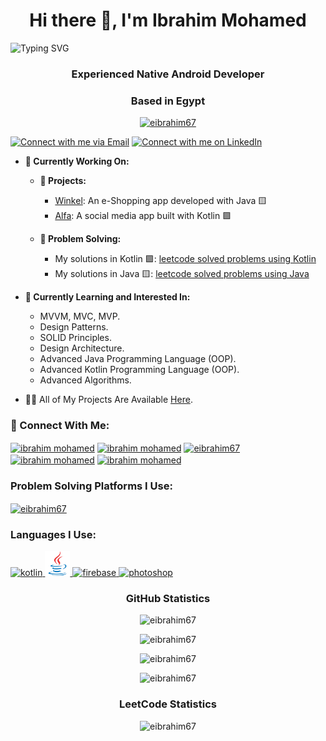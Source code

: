 <h1 align="center">Hi there 👋, I'm Ibrahim Mohamed</h1>

<a align="center"><img src="https://readme-typing-svg.demolab.com?font=Fira+Code&weight=500&size=30&pause=1000&color=744FF7&center=true&random=false&width=435&lines=Computer+Science+student" alt="Typing SVG" /></a>

<h3 align="center">Experienced Native Android Developer</h3>
<h3 align="center">Based in Egypt</h3>

<p align="center"> <a href="https://github.com/ryo-ma/github-profile-trophy"><img src="https://github-profile-trophy.vercel.app/?username=eibrahim67" alt="eibrahim67" /></a> </p>

<p align="left"> 
  <a href="mailto:ibrahim.mohamed.ibrahim.t@gmail.com"><img src="https://img.shields.io/badge/-Email Me-c14438?style=for-the-badge&labelColor=black" alt="Connect with me via Email" /></a>
  <a href="https://www.linkedin.com/in/ibrahim-mohamed-03b509259?utm_source=share&utm_campaign=share_via&utm_content=profile&utm_medium=android_app"><img src="https://img.shields.io/badge/-Connect with me in LinkedIn-0077B5?style=for-the-badge&logo=linkedin" alt="Connect with me on LinkedIn" /></a>
</p>



- **🔭 Currently Working On:**
  - **🔭 Projects:**
      - [Winkel](https://github.com/eIbrahim67/Winkel): An e-Shopping app developed with Java 🟨 
      - [Alfa](https://github.com/eIbrahim67/Alfa): A social media app built with Kotlin 🟪
   
  - **🔭 Problem Solving:**
      - My solutions in Kotlin 🟪: [leetcode solved problems using Kotlin](https://github.com/eIbrahim67/leetcode_solved_problems_using_kotlin/tree/master/src/main/kotlin)
      - My solutions in Java 🟨: [leetcode solved problems using Java](https://github.com/eIbrahim67/leetcode_solved_problems_using_java/tree/master/src)
    

- **🌱 Currently Learning and Interested In:**
    - MVVM, MVC, MVP.
    - Design Patterns.
    - SOLID Principles.
    - Design Architecture.
    - Advanced Java Programming Language (OOP).
    - Advanced Kotlin Programming Language (OOP).
    - Advanced Algorithms.

- 👨‍💻 All of My Projects Are Available [Here](https://github.com/eIbrahim67?tab=repositories).

<h3 align="left"> 🤝 Connect With Me:</h3>
<p align="left">
<a href="https://www.linkedin.com/in/ibrahim-mohamed-03b509259?utm_source=share&utm_campaign=share_via&utm_content=profile&utm_medium=android_app" target="_blank"><img align="center" src="https://raw.githubusercontent.com/rahuldkjain/github-profile-readme-generator/master/src/images/icons/Social/linked-in-alt.svg" alt="ibrahim mohamed" height="30" width="40" /></a>
<a href="https://dev.to/eibrahim67" target="_blank"><img align="center" src="https://dev-to-uploads.s3.amazonaws.com/uploads/articles/8j7kvp660rqzt99zui8e.png" alt="ibrahim mohamed" height="30" width="40" /></a>
<a href="https://twitter.com/eibrahim67" target="_blank"><img align="center" src="https://raw.githubusercontent.com/rahuldkjain/github-profile-readme-generator/master/src/images/icons/Social/twitter.svg" alt="eibrahim67" height="30" width="40" /></a>
  <a href="https://t.me/eIbrahim67" target="_blank"><img align="center" src="https://upload.wikimedia.org/wikipedia/commons/8/82/Telegram_logo.svg" alt="ibrahim mohamed" height="30" width="40" /></a>
<a href="https://www.youtube.com/@eIbrahim67" target="_blank"><img align="center" src="https://upload.wikimedia.org/wikipedia/commons/0/09/YouTube_full-color_icon_%282017%29.svg" alt="ibrahim mohamed" height="30" width="40" /></a>

  
<h3 align="left">Problem Solving Platforms I Use:</h3>
<p align="left">

  <a href="https://www.leetcode.com/eibrahim67" target="_blank"><img align="center" src="https://raw.githubusercontent.com/rahuldkjain/github-profile-readme-generator/master/src/images/icons/Social/leet-code.svg" alt="eibrahim67" height="30" width="40" /></a>

</p>

<h3 align="left">Languages I Use:</h3>
<p align="left"> 
<a href="https://kotlinlang.org" target="_blank" rel="noreferrer"> <img src="https://www.vectorlogo.zone/logos/kotlinlang/kotlinlang-icon.svg" alt="kotlin" width="40" height="40"/> </a>
<a href="https://www.java.com" target="_blank" rel="noreferrer"> <img src="https://raw.githubusercontent.com/devicons/devicon/master/icons/java/java-original.svg" alt="java" width="40" height="40"/> </a>
<a href="https://firebase.google.com/" target="_blank" rel="noreferrer"> <img src="https://www.vectorlogo.zone/logos/firebase/firebase-icon.svg" alt="firebase" width="40" height="40"/> </a>
<a href="https://www.photoshop.com/en" target="_blank" rel="noreferrer"> <img src="https://upload.wikimedia.org/wikipedia/commons/a/af/Adobe_Photoshop_CC_icon.svg" alt="photoshop" width="40" height="40"/> </a>
</p>

<h3 align="center">GitHub Statistics</h3>

<p align="center"> <a ><img src="https://github-profile-summary-cards.vercel.app/api/cards/profile-details?username=eibrahim67&theme=dark" alt="eibrahim67" /></a> </p>
<p align="center"> <a ><img src="https://github-readme-streak-stats.herokuapp.com/?user=eibrahim67&theme=dark" alt="eibrahim67" /></a> </p>
<p align="center"> <a ><img src="https://github-profile-summary-cards.vercel.app/api/cards/stats?username=eibrahim67&theme=dark" alt="eibrahim67"/></a> </p>
<p align="center"> <a ><img src="https://github-readme-stats.vercel.app/api/top-langs?username=eibrahim67&show_icons=true&locale=en&layout=compact&theme=dark" alt="eibrahim67" /></a> </p>

<h3 align="center">LeetCode Statistics</h3>

<p align="center"> <a ><img src="https://leetcard.jacoblin.cool/eIbrahim67?theme=unicorn&font=Kufam&ext=activity" target="_blank" alt="eibrahim67" /></a> </p>
